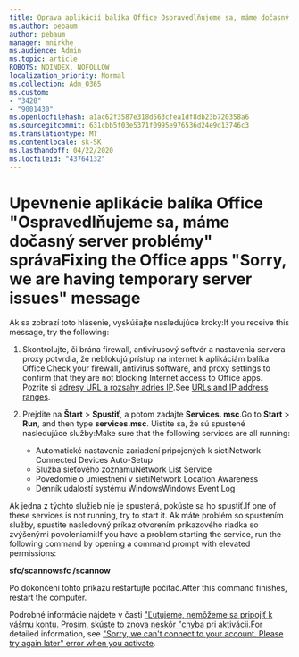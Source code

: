 ```yaml
---
title: Oprava aplikácií balíka Office Ospravedlňujeme sa, máme dočasný server problémy správy
ms.author: pebaum
author: pebaum
manager: mnirkhe
ms.audience: Admin
ms.topic: article
ROBOTS: NOINDEX, NOFOLLOW
localization_priority: Normal
ms.collection: Adm_O365
ms.custom:
- "3420"
- "9001430"
ms.openlocfilehash: a1ac62f3587e318d563cfea1df8db23b720358a6
ms.sourcegitcommit: 631cbb5f03e5371f0995e976536d24e9d13746c3
ms.translationtype: MT
ms.contentlocale: sk-SK
ms.lasthandoff: 04/22/2020
ms.locfileid: "43764132"
---
```

# <a name="fixing-the-office-apps-sorry-we-are-having-temporary-server-issues-message"></a><span data-ttu-id="4a8ac-102">Upevnenie aplikácie balíka Office "Ospravedlňujeme sa, máme dočasný server problémy" správa</span><span class="sxs-lookup"><span data-stu-id="4a8ac-102">Fixing the Office apps "Sorry, we are having temporary server issues" message</span></span>

<span data-ttu-id="4a8ac-103">Ak sa zobrazí toto hlásenie, vyskúšajte nasledujúce kroky:</span><span class="sxs-lookup"><span data-stu-id="4a8ac-103">If you receive this message, try the following:</span></span>

1. <span data-ttu-id="4a8ac-104">Skontrolujte, či brána firewall, antivírusový softvér a nastavenia servera proxy potvrdia, že neblokujú prístup na internet k aplikáciám balíka Office.</span><span class="sxs-lookup"><span data-stu-id="4a8ac-104">Check your firewall, antivirus software, and proxy settings to confirm that they are not blocking Internet access to Office apps.</span></span> <span data-ttu-id="4a8ac-105">Pozrite si [adresy URL a rozsahy adries IP](https://docs.microsoft.com/office365/enterprise/urls-and-ip-address-ranges).</span><span class="sxs-lookup"><span data-stu-id="4a8ac-105">See [URLs and IP address ranges](https://docs.microsoft.com/office365/enterprise/urls-and-ip-address-ranges).</span></span>

2. <span data-ttu-id="4a8ac-106">Prejdite na **Štart** > **Spustiť**, a potom zadajte **Services. msc**.</span><span class="sxs-lookup"><span data-stu-id="4a8ac-106">Go to **Start** > **Run**, and then type **services.msc**.</span></span> <span data-ttu-id="4a8ac-107">Uistite sa, že sú spustené nasledujúce služby:</span><span class="sxs-lookup"><span data-stu-id="4a8ac-107">Make sure that the following services are all running:</span></span>
    - <span data-ttu-id="4a8ac-108">Automatické nastavenie zariadení pripojených k sieti</span><span class="sxs-lookup"><span data-stu-id="4a8ac-108">Network Connected Devices Auto-Setup</span></span>
    - <span data-ttu-id="4a8ac-109">Služba sieťového zoznamu</span><span class="sxs-lookup"><span data-stu-id="4a8ac-109">Network List Service</span></span>
    - <span data-ttu-id="4a8ac-110">Povedomie o umiestnení v sieti</span><span class="sxs-lookup"><span data-stu-id="4a8ac-110">Network Location Awareness</span></span>
    - <span data-ttu-id="4a8ac-111">Denník udalostí systému Windows</span><span class="sxs-lookup"><span data-stu-id="4a8ac-111">Windows Event Log</span></span>

<span data-ttu-id="4a8ac-112">Ak jedna z týchto služieb nie je spustená, pokúste sa ho spustiť.</span><span class="sxs-lookup"><span data-stu-id="4a8ac-112">If one of these services is not running, try to start it.</span></span> <span data-ttu-id="4a8ac-113">Ak máte problém so spustením služby, spustite nasledovný príkaz otvorením príkazového riadka so zvýšenými povoleniami:</span><span class="sxs-lookup"><span data-stu-id="4a8ac-113">If you have a problem starting the service, run the following command by opening a command prompt with elevated permissions:</span></span>

<span data-ttu-id="4a8ac-114">**sfc/scannow**</span><span class="sxs-lookup"><span data-stu-id="4a8ac-114">**sfc /scannow**</span></span>

<span data-ttu-id="4a8ac-115">Po dokončení tohto príkazu reštartujte počítač.</span><span class="sxs-lookup"><span data-stu-id="4a8ac-115">After this command finishes, restart the computer.</span></span>

<span data-ttu-id="4a8ac-116">Podrobné informácie nájdete v časti ["Ľutujeme, nemôžeme sa pripojiť k vášmu kontu. Prosím, skúste to znova neskôr "chyba pri aktivácii](https://docs.microsoft.com/office/troubleshoot/activation-installation/issue-when-activate-office-from-office-365).</span><span class="sxs-lookup"><span data-stu-id="4a8ac-116">For detailed information, see ["Sorry, we can't connect to your account. Please try again later" error when you activate](https://docs.microsoft.com/office/troubleshoot/activation-installation/issue-when-activate-office-from-office-365).</span></span>